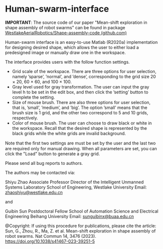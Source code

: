 # Human-swarm-interface
**IMPORTANT**: The source code of our paper "Mean-shift exploration in shape assembly of robot swarms" can be found in package [WestlakeAerialRobotics/Shape-assembly-code (github.com)](https://github.com/WestlakeAerialRobotics/Shape-assembly-code)

Human-swarm interface is an easy-to-use Matlab (R2020a) implementation for designing desired shape, which allows the user to either load a predesigned image or manually draw one in the workspace. 

The interface provides users with the follow function settings.

- Grid scale of the workspace. There are three options for user selection, namely ’sparse’, ’normal’, and ’dense’, corresponding to the grid size 20 × 20, 60 × 60, and 100 × 100.
- Gray level used for gray transformation. The user can input the gray level h to be set in the edit box, and then click the ’setting’ button to complete the setting.
- Size of mouse brush. There are also three options for user selection, that is, ’small’, ’medium’, and ’big’. The option ’small’ means that the brush size is 1 grid, and the other two correspond to 5 and 10 grids, respectively.
- Color of mouse brush. The user can choose to draw black or white in the workspace. Recall that the desired shape is represented by the black grids while the white grids are invalid background. 

Note that the ﬁrst two settings are must be set by the user and the last two are required only for manual drawing. When all parameters are set, you can click the "Load" button to generate a gray grid.

Please send all bug reports to authors. 

The authors may be contacted via:

Shiyu Zhao
Associate Professor
Director of the Intelligent Unmanned Systems Laboratory
School of Engineering, Westlake University
Email: zhaoshiyu@westlake.edu.cn

and

Guibin Sun
Postdoctoral Fellow
School of Automation Science and Electrical Engineering
Beihang University
Email: sunguibinx@buaa.edu.cn

@Copyright: If using this procedure for publications, please cite the article: Sun, G., Zhou, R., Ma, Z. et al. Mean-shift exploration in shape assembly of robot swarms. Nat Commun 14, 3476 (2023). https://doi.org/10.1038/s41467-023-39251-5
